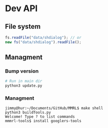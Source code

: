 # Dev API

## File system

```ts
fs.readFile("data/shdialog"); // or
new fs("data/shdialog").readFile();
```

## Managment

### Bump version

```bash
# Run in main dir
python3 update.py
```

### Managment


```logs
jimmy@hur:~/Documents/GitHub/MMRL$ make shell
python3 buildTools.py
Welcome! Type ? to list commands
mmmrl-tools$ install googlers-tools
```
